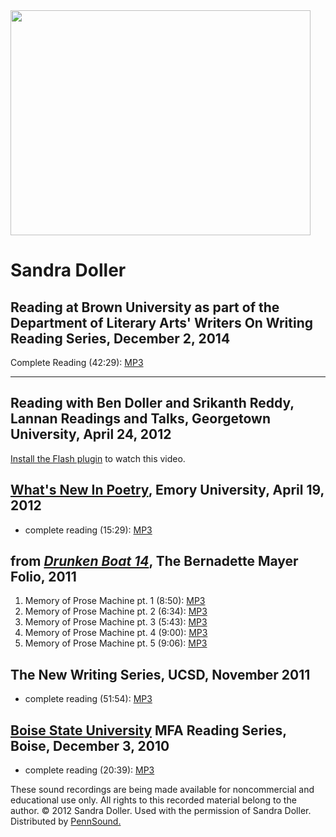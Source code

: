 <img src="http://media.sas.upenn.edu/pennsound/authors/Doller/Doller.jpg" width="480" height="360" />

Sandra Doller
=============


Reading at Brown University as part of the Department of Literary Arts' Writers On Writing Reading Series, December 2, 2014
---------------------------------------------------------------------------------------------------------------------------

Complete Reading (42:29): [MP3](https://media.sas.upenn.edu/pennsound/authors/Doller/Doller-Sandra_Writers-on-Writing_Brown-University_12-2-2014.mp3)

------------------------------------------------------------------------


Reading with Ben Doller and Srikanth Reddy, Lannan Readings and Talks, Georgetown University, April 24, 2012
------------------------------------------------------------------------------------------------------------

[Install the Flash plugin](http://get.adobe.com/flashplayer/) to watch this video.

  
  

[What's New In Poetry](http://itunes.apple.com/us/itunes-u/whats-new-in-poetry-readings/id422858760), Emory University, April 19, 2012
--------------------------------------------------------------------------------------------------------------------------------------

-   complete reading (15:29): [MP3](http://media.sas.upenn.edu/pennsound/authors/Doller/Doller-Sandra_Complete-Reading_Whats-New-In-Poetry_Emory-University_4-19-12.mp3)

from *[Drunken Boat 14](http://www.drunkenboat.com/db14/6ber/)*, The Bernadette Mayer Folio, 2011
-------------------------------------------------------------------------------------------------

1.  Memory of Prose Machine pt. 1 (8:50): [MP3](http://media.sas.upenn.edu/pennsound/authors/Doller/Drunken-Boat-14/Doller-Sandra_01_Memory-Of-Prose-Machine_Drunken-Boat-14_2011.mp3)
2.  Memory of Prose Machine pt. 2 (6:34): [MP3](http://media.sas.upenn.edu/pennsound/authors/Doller/Drunken-Boat-14/Doller-Sandra_02_Memory-Of-Prose-Machine_Drunken-Boat-14_2011.mp3)
3.  Memory of Prose Machine pt. 3 (5:43): [MP3](http://media.sas.upenn.edu/pennsound/authors/Doller/Drunken-Boat-14/Doller-Sandra_03_Memory-Of-Prose-Machine_Drunken-Boat-14_2011.mp3)
4.  Memory of Prose Machine pt. 4 (9:00): [MP3](http://media.sas.upenn.edu/pennsound/authors/Doller/Drunken-Boat-14/Doller-Sandra_04_Memory-Of-Prose-Machine_Drunken-Boat-14_2011.mp3)
5.  Memory of Prose Machine pt. 5 (9:06): [MP3](http://media.sas.upenn.edu/pennsound/authors/Doller/Drunken-Boat-14/Doller-Sandra_05_Memory-Of-Prose-Machine_Drunken-Boat-14_2011.mp3)

The New Writing Series, UCSD, November 2011
-------------------------------------------

-   complete reading (51:54): [MP3](http://media.sas.upenn.edu/pennsound/authors/Doller/Doller-Sandra_Complete-Reading_New-Writing-Series_UCSD_11-2011.mp3)

[Boise State University](Boise-State.php) MFA Reading Series, Boise, December 3, 2010
-------------------------------------------------------------------------------------

-   complete reading (20:39): [MP3](http://media.sas.upenn.edu/pennsound/groups/Boise-State/Doller-Sandra_Complete-Reading_BSU-MFA-Series_Boise_12-3-10.mp3)

These sound recordings are being made available for noncommercial and educational use only.
All rights to this recorded material belong to the author. © 2012 Sandra Doller.
Used with the permission of Sandra Doller. Distributed by [PennSound.](../index.html)
